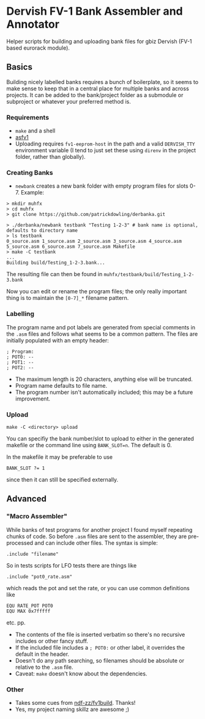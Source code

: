 # Dervish FV-1 Bank Assembler and Annotator
Helper scripts for building and uploading bank files for gbiz Dervish (FV-1 based eurorack module).

## Basics
Building nicely labelled banks requires a bunch of boilerplate, so it seems to make sense to keep that in a central place for multiple banks and across projects.
It can be added to the bank/project folder as a submodule or subproject or whatever your preferred method is.

### Requirements
- `make` and a shell
- [asfv1](https://github.com/ndf-zz/asfv1)
- Uploading requires `fv1-eeprom-host` in the path and a valid `DERVISH_TTY` environment variable (I tend to just set these using `direnv` in the project folder, rather than globally).

### Creating Banks
- `newbank` creates a new bank folder with empty program files for slots 0-7.
Example:

```
> mkdir muhfx
> cd muhfx
> git clone https://github.com/patrickdowling/derbanka.git

> ./derbanka/newbank testbank "Testing 1-2-3" # bank name is optional, defaults to directory name
> ls testbank
0_source.asm 1_source.asm 2_source.asm 3_source.asm 4_source.asm 5_source.asm 6_source.asm 7_source.asm Makefile
> make -C testbank
...
Building build/Testing_1-2-3.bank...
```
The resulting file can then be found in `muhfx/testbank/build/Testing_1-2-3.bank`

Now you can edit or rename the program files; the only really important thing is to maintain the `[0-7]_*` filename pattern.

### Labelling
The program name and pot labels are generated from special comments in the `.asm` files and follows what seems to be a common pattern. The files are initially populated with an empty header:
```
; Program:
; POT0: --
; POT1: --
; POT2: --
```
- The maximum length is 20 characters, anything else will be truncated.
- Program name defaults to file name.
- The program number isn't automatically included; this may be a future improvement.

### Upload
`make -C <directory> upload`

You can specifiy the bank number/slot to upload to either in the generated makefile or the command line using `BANK_SLOT=n`. The default is 0. 

In the makefile it may be preferable to use
```
BANK_SLOT ?= 1
```
since then it can still be specified externally.


## Advanced
### "Macro Assembler"
While banks of test programs for another project I found myself repeating chunks of code. So before `.asm` files are sent to the assembler, they are pre-processed and can include other files.
The syntax is simple:
```
.include "filename"
```

So in tests scripts for LFO tests there are things like
```
.include "pot0_rate.asm"
```
which reads the pot and set the rate, or you can use common definitions like
```
EQU RATE_POT POT0
EQU MAX 0x7fffff
```
etc. pp.

- The contents of the file is inserted verbatim so there's no recursive includes or other fancy stuff.
- If the included file includes a `; POT0:` or other label, it overrides the default in the header.
- Doesn't do any path searching, so filenames should be absolute or relative to the `.asm` file.
- Caveat: `make` doesn't know about the dependencies.

### Other
- Takes some cues from [ndf-zz/fv1build](https://github.com/ndf-zz/fv1build). Thanks!
- Yes, my project naming skillz are awesome ;)

